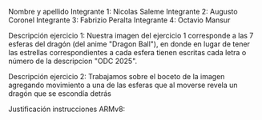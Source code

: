 Nombre y apellido 
Integrante 1: Nicolas Saleme
Integrante 2: Augusto Coronel
Integrante 3: Fabrizio Peralta
Integrante 4: Octavio Mansur


Descripción ejercicio 1: 
	Nuestra imagen del ejercicio 1 corresponde a las 7 esferas del dragón (del anime "Dragon Ball"), en donde en lugar de tener las estrellas correspondientes a cada esfera tienen escritas cada letra o número de la descripcion "ODC 2025".


Descripción ejercicio 2: 
    Trabajamos sobre el boceto de la imagen agregando movimiento a una de las esferas que al moverse revela un dragón que se escondía detrás


Justificación instrucciones ARMv8:
